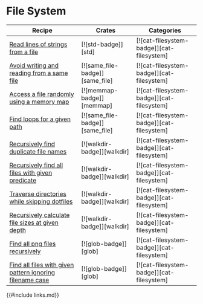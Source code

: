 # File System

| Recipe | Crates | Categories |
|--------|--------|------------|
| [Read lines of strings from a file][ex-std-read-lines] | [![std-badge]][std] | [![cat-filesystem-badge]][cat-filesystem] |
| [Avoid writing and reading from a same file][ex-avoid-read-write] | [![same_file-badge]][same_file] | [![cat-filesystem-badge]][cat-filesystem] |
| [Access a file randomly using a memory map][ex-random-file-access] | [![memmap-badge]][memmap] | [![cat-filesystem-badge]][cat-filesystem] |
| [Find loops for a given path][ex-find-file-loops] | [![same_file-badge]][same_file] | [![cat-filesystem-badge]][cat-filesystem] |
| [Recursively find duplicate file names][ex-dedup-filenames] | [![walkdir-badge]][walkdir] | [![cat-filesystem-badge]][cat-filesystem] |
| [Recursively find all files with given predicate][ex-file-predicate] | [![walkdir-badge]][walkdir] | [![cat-filesystem-badge]][cat-filesystem] |
| [Traverse directories while skipping dotfiles][ex-file-skip-dot] | [![walkdir-badge]][walkdir] | [![cat-filesystem-badge]][cat-filesystem] |
| [Recursively calculate file sizes at given depth][ex-file-sizes] | [![walkdir-badge]][walkdir] | [![cat-filesystem-badge]][cat-filesystem] |
| [Find all png files recursively][ex-glob-recursive] | [![glob-badge]][glob] | [![cat-filesystem-badge]][cat-filesystem] |
| [Find all files with given pattern ignoring filename case][ex-glob-with] | [![glob-badge]][glob] | [![cat-filesystem-badge]][cat-filesystem] |

[ex-std-read-lines]: file/read-write.html#read-lines-of-strings-from-a-file
[ex-avoid-read-write]: file/read-write.html#avoid-writing-and-reading-from-a-same-file
[ex-random-file-access]: file/read-write.html#access-a-file-randomly-using-a-memory-map
[ex-find-file-loops]: file/dir.html#find-loops-for-a-given-path
[ex-dedup-filenames]: file/dir.html#recursively-find-duplicate-file-names
[ex-file-predicate]: file/dir.html#recursively-find-all-files-with-given-predicate
[ex-file-skip-dot]: file/dir.html#traverse-directories-while-skipping-dotfiles
[ex-file-sizes]: file/dir.html#recursively-calculate-file-sizes-at-given-depth
[ex-glob-recursive]: file/dir.html#find-all-png-files-recursively
[ex-glob-with]: file/dir.html#find-all-files-with-given-pattern-ignoring-filename-case

{{#include links.md}}
